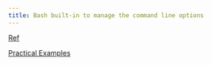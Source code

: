 ```yaml
---
title: Bash built-in to manage the command line options
---
```



[Ref](https://kodekloud.com/blog/bash-getopts/)

[Practical Examples](https://shellscript.sh/examples/getopts/)